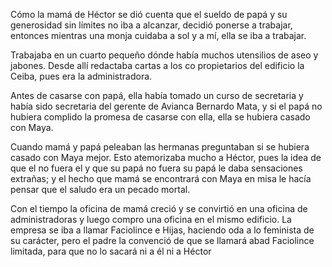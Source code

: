 Cómo la mamá de Héctor se dió cuenta que el sueldo de papá y su generosidad sin límites no iba a alcanzar, decidió ponerse a trabajar, entonces mientras una monja cuidaba a sol y a mí, ella se iba a trabajar.

Trabajaba en un cuarto pequeño dónde había muchos utensilios de aseo y jabones. Desde allí redactaba cartas a los co propietarios del edificio la Ceiba, pues era la administradora.

Antes de casarse con papá, ella había tomado un curso de secretaria y había sido secretaria del gerente de Avianca Bernardo Mata, y si el papá no hubiera complido la promesa de casarse con ella, ella se hubiera casado con Maya.

Cuando mamá y papá peleaban las hermanas preguntaban si se hubiera casado con Maya mejor. Esto atemorizaba mucho a Héctor, pues la idea de que el no fuera el y que su papá no fuera su papá le daba sensaciones extrañas; y el hecho que mamá se encontrará con Maya en misa le hacía pensar que el saludo era un pecado mortal.

Con el tiempo la oficina de mamá creció y se convirtió en una oficina de administradoras y luego compro una oficina en el mismo edificio. La empresa se iba a llamar Faciolince e Hijas, haciendo oda a lo feminista de su carácter, pero el padre la convenció de que se llamará abad Faciolince limitada, para que no lo sacará ni a él ni a Héctor
